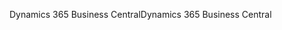 <span data-ttu-id="c982f-101">Dynamics 365 Business Central</span><span class="sxs-lookup"><span data-stu-id="c982f-101">Dynamics 365 Business Central</span></span>
